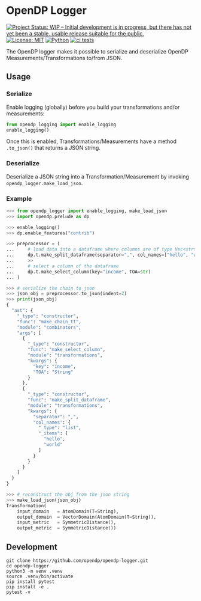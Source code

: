 # OpenDP Logger
[![Project Status: WIP – Initial development is in progress, but there has not yet been a stable, usable release suitable for the public.](https://www.repostatus.org/badges/latest/wip.svg)](https://www.repostatus.org/#wip)
[![License: MIT](https://img.shields.io/badge/License-MIT-yellow.svg)](https://opensource.org/licenses/MIT)
[![Python](https://img.shields.io/badge/python-3.8%20%7C%203.9%20%7C%203.10-blue)](https://www.python.org/)
[![ci tests](https://github.com/opendp/opendp-logger/actions/workflows/smoke-test.yml/badge.svg)](https://github.com/opendp/opendp-logger/actions/workflows/smoke-test.yml?query=branch%3Amain)

The OpenDP logger makes it possible to serialize and deserialize OpenDP Measurements/Transformations to/from JSON.

## Usage

### Serialize
Enable logging (globally) before you build your transformations and/or measurements:

```python
from opendp_logging import enable_logging
enable_logging()
```
Once this is enabled, Transformations/Measurements have a method `.to_json()` that returns a JSON string.

### Deserialize
Deserialize a JSON string into a Transformation/Measurement by invoking `opendp_logger.make_load_json`.

### Example
```python
>>> from opendp_logger import enable_logging, make_load_json
>>> import opendp.prelude as dp

>>> enable_logging()
>>> dp.enable_features("contrib")

>>> preprocessor = (
...     # load data into a dataframe where columns are of type Vec<str>
...     dp.t.make_split_dataframe(separator=",", col_names=["hello", "world"])
...     >>
...     # select a column of the dataframe
...     dp.t.make_select_column(key="income", TOA=str)
... )

>>> # serialize the chain to json
>>> json_obj = preprocessor.to_json(indent=2)
>>> print(json_obj)
{
  "ast": {
    "_type": "constructor",
    "func": "make_chain_tt",
    "module": "combinators",
    "args": [
      {
        "_type": "constructor",
        "func": "make_select_column",
        "module": "transformations",
        "kwargs": {
          "key": "income",
          "TOA": "String"
        }
      },
      {
        "_type": "constructor",
        "func": "make_split_dataframe",
        "module": "transformations",
        "kwargs": {
          "separator": ",",
          "col_names": {
            "_type": "list",
            "_items": [
              "hello",
              "world"
            ]
          }
        }
      }
    ]
  }
}

>>> # reconstruct the obj from the json string
>>> make_load_json(json_obj)
Transformation(
    input_domain   = AtomDomain(T=String),
    output_domain  = VectorDomain(AtomDomain(T=String)),
    input_metric   = SymmetricDistance(),
    output_metric  = SymmetricDistance())

```

## Development

```shell
git clone https://github.com/opendp/opendp-logger.git
cd opendp-logger
python3 -m venv .venv
source .venv/bin/activate
pip install pytest
pip install -e .
pytest -v
```